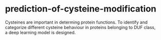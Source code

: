 # prediction-of-cysteine-modification

Cysteines are important in determing protein functions. To identify and categorize different cysteine behaviour in proteins belonging to DUF class, a deep learning model is designed. 
